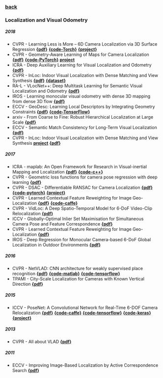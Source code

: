 ### [back](README.md)

### Localization and Visual Odometry
##### 2018
- CVPR - Learning Less is More – 6D Camera Localization via 3D Surface Regression [**{pdf}**](http://openaccess.thecvf.com/content_cvpr_2018/papers/Brachmann_Learning_Less_Is_CVPR_2018_paper.pdf) [**{code-Torch}**](https://github.com/vislearn/LessMore) [**{project}**](https://hci.iwr.uni-heidelberg.de/vislearn/research/scene-understanding/pose-estimation/#CVPR18)
- CVPR - Geometry-Aware Learning of Maps for Camera Localization [**{pdf}**](https://arxiv.org/pdf/1712.03342.pdf) [**{code-PyTorch}**](https://github.com/NVlabs/geomapnet) [**project**](https://research.nvidia.com/publication/2018-06_Geometry-Aware-Learning-of)
- ICRA - Deep Auxiliary Learning for Visual Localization and Odometry [**{pdf}**](https://arxiv.org/pdf/1803.03642.pdf)
- CVPR - InLoc: Indoor Visual Localization with Dense Matching and View Synthesis [**{pdf}**](http://openaccess.thecvf.com/content_cvpr_2018/html/Taira_InLoc_Indoor_Visual_CVPR_2018_paper.html) [**{dataset}**](http://www.ok.sc.e.titech.ac.jp/INLOC/)
- RA-L - VLocNet++: Deep Multitask Learning for Semantic Visual Localization and Odometry [**{pdf}**](https://arxiv.org/pdf/1804.08366.pdf)
- IROS - Learning monocular visual odometry with dense 3D mapping from dense 3D flow [**{pdf}**](https://arxiv.org/pdf/1803.02286.pdf)
- ECCV - GeoDesc: Learning Local Descriptors by Integrating Geometry Constraints [**{pdf}**](https://arxiv.org/pdf/1807.06294.pdf) [**{code-TensorFlow}**](https://github.com/lzx551402/geodesc)
- arxiv - From Coarse to Fine: Robust Hierarchical Localization at Large Scale [**{pdf}**](https://arxiv.org/abs/1812.03506)
- ECCV - Semantic Match Consistency for Long-Term Visual Localization [**{pdf}**](http://openaccess.thecvf.com/content_ECCV_2018/papers/Carl_Toft_Semantic_Match_Consistency_ECCV_2018_paper.pdf)
- CVPR - InLoc: Indoor Visual Localization with Dense Matching and View Synthesis [**project**](http://www.ok.sc.e.titech.ac.jp/INLOC/) [**{pdf}**](https://arxiv.org/abs/1803.10368)

##### 2017
- ICRA - maplab: An Open Framework for Research in Visual-inertial Mapping and Localization [**{pdf}**](https://arxiv.org/pdf/1711.10250.pdf) [**{code-c++}**](https://github.com/ethz-asl/maplab)
- CVPR - Geometric loss functions for camera pose regression with deep learning [**{pdf}**](http://openaccess.thecvf.com/content_cvpr_2017/papers/Kendall_Geometric_Loss_Functions_CVPR_2017_paper.pdf)
- CVPR - DSAC - Differentiable RANSAC for Camera Localization [**{pdf}**](http://openaccess.thecvf.com/content_cvpr_2017/papers/Brachmann_DSAC_-_Differentiable_CVPR_2017_paper.pdf) [**{code-pytorch}**](https://github.com/cvlab-dresden/DSAC) [**{project}**](https://hci.iwr.uni-heidelberg.de/vislearn/research/scene-understanding/pose-estimation/#DSAC)
- CVPR - Learned Contextual Feature Reweighting for Image Geo-Localization [**{pdf}**](http://openaccess.thecvf.com/content_cvpr_2017/papers/Kim_Learned_Contextual_Feature_CVPR_2017_paper.pdf) [**{code-caffe}**](https://github.com/hyojinie/crn)
- CVPR - VidLoc: A Deep Spatio-Temporal Model for 6-DoF Video-Clip Relocalization [**{pdf}**](http://www.cs.ox.ac.uk/files/9725/VidLoc.pdf)
- ICCV - Globally-Optimal Inlier Set Maximisation for Simultaneous Camera Pose and Feature Correspondence [**{pdf}**](https://arxiv.org/pdf/1709.09384.pdf)
- CVPR - Learned Contextual Feature Reweighting for Image Geo-Localization [**{pdf}**](http://openaccess.thecvf.com/content_cvpr_2017/html/Kim_Learned_Contextual_Feature_CVPR_2017_paper.html)
- IROS - Deep Regression for Monocular Camera-based 6-DoF Global Localization in Outdoor Environments [**{pdf}**](http://ais.informatik.uni-freiburg.de/publications/papers/naseer17iros.pdf)

##### 2016
- CVPR - NetVLAD: CNN architecture for weakly supervised place recognition [**{pdf}**](http://openaccess.thecvf.com/content_cvpr_2016/papers/Arandjelovic_NetVLAD_CNN_Architecture_CVPR_2016_paper.pdf) [**{code-matlab}**](https://github.com/Relja/netvlad) [**{code-tensorflow}**](https://github.com/uzh-rpg/netvlad_tf_open)
- TPAMI - City-Scale Localization for Cameras with Known Vertical Direction [**{pdf}**](http://www1.maths.lth.se/matematiklth/vision/publdb/reports/pdf/svarm-enqvist-etal-pami-16.pdf)

##### 2015
- ICCV - PoseNet: A Convolutional Network for Real-Time 6-DOF Camera Relocalization [**{pdf}**]() [**{code-caffe}**](https://github.com/alexgkendall/caffe-posenet) [**{code-tensorflow}**](https://github.com/kentsommer/tensorflow-posenet) [**{code-keras}**](https://github.com/Ling-Bao/dlloc/tree/master/gan_loc/codes/posenet) [**{project}**](http://mi.eng.cam.ac.uk/projects/relocalisation/)

##### 2013
- CVPR - All about VLAD [**{pdf}**](http://courses.cs.washington.edu/courses/cse590v/13au/arandjelovic13.pdf)

##### 2011
- ECCV - Improving Image-Based Localization by Active Correspondence Search [**{pdf}**](http://120.52.51.19/pdfs.semanticscholar.org/cfcb/eeeb9be875f3b8c9ac99af18984d519e98ee.pdf)